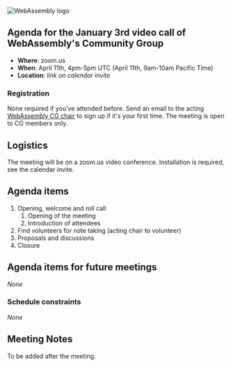 ![WebAssembly logo](/images/WebAssembly.png)

## Agenda for the January 3rd video call of WebAssembly's Community Group

- **Where**: zoom.us
- **When**: April 11th, 4pm-5pm UTC (April 11th, 9am-10am Pacific Time)
- **Location**: *link on calendar invite*

### Registration

None required if you've attended before. Send an email to the acting [WebAssembly CG chair](mailto:webassembly-cg-chair@chromium.org)
to sign up if it's your first time. The meeting is open to CG members only.

## Logistics

The meeting will be on a zoom.us video conference.
Installation is required, see the calendar invite.

## Agenda items

1. Opening, welcome and roll call
    1. Opening of the meeting
    1. Introduction of attendees
1. Find volunteers for note taking (acting chair to volunteer)
1. Proposals and discussions
1. Closure

## Agenda items for future meetings

*None*

### Schedule constraints

*None*

## Meeting Notes

To be added after the meeting.
